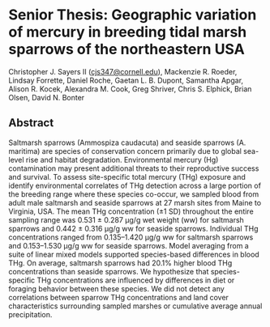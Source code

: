# Senior Thesis: Geographic variation of mercury in breeding tidal marsh sparrows of the northeastern USA

Christopher J. Sayers II (cjs347@cornell.edu), Mackenzie R. Roeder, Lindsay Forrette, Daniel Roche, Gaetan L. B. Dupont, Samantha Apgar, Alison R. Kocek, Alexandra M. Cook, Greg Shriver, Chris S. Elphick, Brian Olsen, David N. Bonter

## Abstract
Saltmarsh sparrows (Ammospiza caudacuta) and seaside sparrows (A. maritima) are species of conservation concern primarily due to global sea-level rise and habitat degradation. Environmental mercury (Hg) contamination may present additional threats to their reproductive success and survival. To assess site-specific total mercury (THg) exposure and identify environmental correlates of THg detection across a large portion of the breeding range where these species co-occur, we sampled blood from adult male saltmarsh and seaside sparrows at 27 marsh sites from Maine to Virginia, USA. The mean THg concentration (±1 SD) throughout the entire sampling range was 0.531 ± 0.287 µg/g wet weight (ww) for saltmarsh sparrows and 0.442 ± 0.316 µg/g ww for seaside sparrows. Individual THg concentrations ranged from 0.135–1.420 µg/g ww for saltmarsh sparrows and 0.153–1.530 µg/g ww for seaside sparrows. Model averaging from a suite of linear mixed models supported species-based differences in blood THg. On average, saltmarsh sparrows had 20.1% higher blood THg concentrations than seaside sparrows. We hypothesize that species-specific THg concentrations are influenced by differences in diet or foraging behavior between these species. We did not detect any correlations between sparrow THg concentrations and land cover characteristics surrounding sampled marshes or cumulative average annual precipitation.
